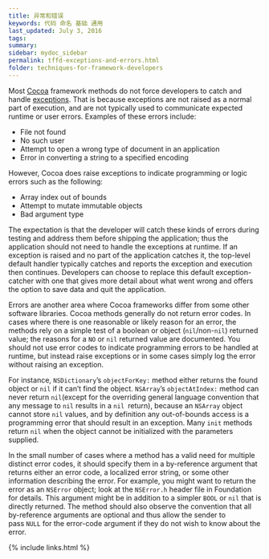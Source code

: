 ```yaml
---
title: 异常和错误
keywords: 代码 命名 基础 通用
last_updated: July 3, 2016
tags:
summary:
sidebar: mydoc_sidebar
permalink: tffd-exceptions-and-errors.html
folder: techniques-for-framework-developers
---
```



Most [Cocoa](undefined) framework methods do not force developers to catch and handle [exceptions](undefined). That is because exceptions are not raised as a normal part of execution, and are not typically used to communicate expected runtime or user errors. Examples of these errors include:

- File not found
- No such user
- Attempt to open a wrong type of document in an application
- Error in converting a string to a specified encoding

However, Cocoa does raise exceptions to indicate programming or logic errors such as the following:

- Array index out of bounds
- Attempt to mutate immutable objects
- Bad argument type

The expectation is that the developer will catch these kinds of errors during testing and address them before shipping the application; thus the application should not need to handle the exceptions at runtime. If an exception is raised and no part of the application catches it, the top-level default handler typically catches and reports the exception and execution then continues. Developers can choose to replace this default exception-catcher with one that gives more detail about what went wrong and offers the option to save data and quit the application.

Errors are another area where Cocoa frameworks differ from some other software libraries. Cocoa methods generally do not return error codes. In cases where there is one reasonable or likely reason for an error, the methods rely on a simple test of a boolean or object (`nil`/non-`nil`) returned value; the reasons for a `NO` or `nil` returned value are documented. You should not use error codes to indicate programming errors to be handled at runtime, but instead raise exceptions or in some cases simply log the error without raising an exception.

For instance, `NSDictionary`’s `objectForKey:` method either returns the found object or `nil` if it can’t find the object. `NSArray`’s `objectAtIndex:` method can never return `nil`(except for the overriding general language convention that any message to `nil` results in a `nil `return), because an `NSArray` object cannot store `nil` values, and by definition any out-of-bounds access is a programming error that should result in an exception. Many `init` methods return `nil` when the object cannot be initialized with the parameters supplied.

In the small number of cases where a method has a valid need for multiple distinct error codes, it should specify them in a by-reference argument that returns either an error code, a localized error string, or some other information describing the error. For example, you might want to return the error as an `NSError` object; look at the `NSError.h` header file in Foundation for details. This argument might be in addition to a simpler `BOOL` or `nil` that is directly returned. The method should also observe the convention that all by-reference arguments are optional and thus allow the sender to pass `NULL` for the error-code argument if they do not wish to know about the error.


{% include links.html %}
